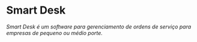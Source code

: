 # Smart Desk
_Smart Desk é um software para gerenciamento de ordens de serviço para empresas de pequeno ou médio porte._
